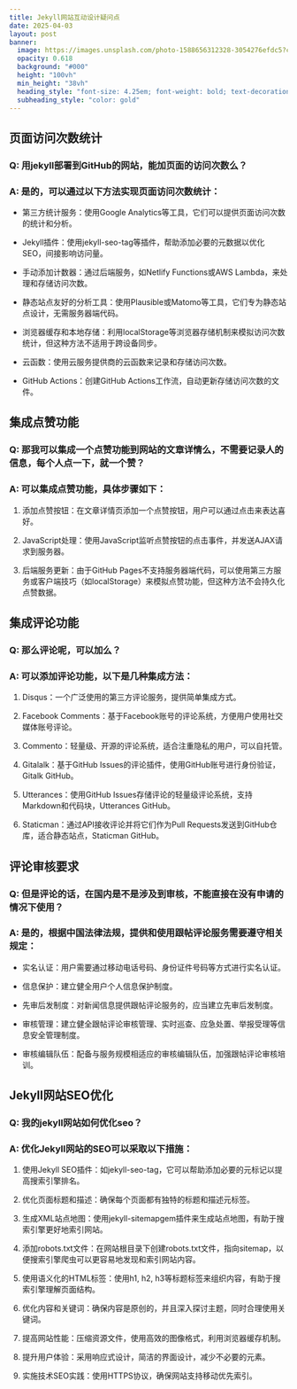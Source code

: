 ```yaml
---
title: Jekyll网站互动设计疑问点
date: 2025-04-03
layout: post
banner:
  image: https://images.unsplash.com/photo-1588656312328-3054276efdc5?crop=entropy&cs=tinysrgb&fit=max&fm=jpg&ixid=M3w2OTIwMzJ8MHwxfHJhbmRvbXx8fHx8fHx8fDE3NDM2NTQzMjd8&ixlib=rb-4.0.3&q=80&w=1080
  opacity: 0.618
  background: "#000"
  height: "100vh"
  min_height: "38vh"
  heading_style: "font-size: 4.25em; font-weight: bold; text-decoration: underline"
  subheading_style: "color: gold"
---
```


## 页面访问次数统计

### Q: 用jekyll部署到GitHub的网站，能加页面的访问次数么？

### A: 是的，可以通过以下方法实现页面访问次数统计：

- 第三方统计服务：使用Google Analytics等工具，它们可以提供页面访问次数的统计和分析。

- Jekyll插件：使用jekyll-seo-tag等插件，帮助添加必要的元数据以优化SEO，间接影响访问量。

- 手动添加计数器：通过后端服务，如Netlify Functions或AWS Lambda，来处理和存储访问次数。

- 静态站点友好的分析工具：使用Plausible或Matomo等工具，它们专为静态站点设计，无需服务器端代码。

- 浏览器缓存和本地存储：利用localStorage等浏览器存储机制来模拟访问次数统计，但这种方法不适用于跨设备同步。

- 云函数：使用云服务提供商的云函数来记录和存储访问次数。

- GitHub Actions：创建GitHub Actions工作流，自动更新存储访问次数的文件。

## 集成点赞功能

### Q: 那我可以集成一个点赞功能到网站的文章详情么，不需要记录人的信息，每个人点一下，就一个赞？

### A: 可以集成点赞功能，具体步骤如下：

1. 添加点赞按钮：在文章详情页添加一个点赞按钮，用户可以通过点击来表达喜好。

1. JavaScript处理：使用JavaScript监听点赞按钮的点击事件，并发送AJAX请求到服务器。

1. 后端服务更新：由于GitHub Pages不支持服务器端代码，可以使用第三方服务或客户端技巧（如localStorage）来模拟点赞功能，但这种方法不会持久化点赞数据。

## 集成评论功能

### Q: 那么评论呢，可以加么？

### A: 可以添加评论功能，以下是几种集成方法：

1. Disqus：一个广泛使用的第三方评论服务，提供简单集成方式。

1. Facebook Comments：基于Facebook账号的评论系统，方便用户使用社交媒体账号评论。

1. Commento：轻量级、开源的评论系统，适合注重隐私的用户，可以自托管。

1. Gitalalk：基于GitHub Issues的评论插件，使用GitHub账号进行身份验证，Gitalk GitHub。

1. Utterances：使用GitHub Issues存储评论的轻量级评论系统，支持Markdown和代码块，Utterances GitHub。

1. Staticman：通过API接收评论并将它们作为Pull Requests发送到GitHub仓库，适合静态站点，Staticman GitHub。

## 评论审核要求

### Q: 但是评论的话，在国内是不是涉及到审核，不能直接在没有申请的情况下使用？

### A: 是的，根据中国法律法规，提供和使用跟帖评论服务需要遵守相关规定：

- 实名认证：用户需要通过移动电话号码、身份证件号码等方式进行实名认证。

- 信息保护：建立健全用户个人信息保护制度。

- 先审后发制度：对新闻信息提供跟帖评论服务的，应当建立先审后发制度。

- 审核管理：建立健全跟帖评论审核管理、实时巡查、应急处置、举报受理等信息安全管理制度。

- 审核编辑队伍：配备与服务规模相适应的审核编辑队伍，加强跟帖评论审核培训。

## Jekyll网站SEO优化

### Q: 我的jekyll网站如何优化seo？

### A: 优化Jekyll网站的SEO可以采取以下措施：

1. 使用Jekyll SEO插件：如jekyll-seo-tag，它可以帮助添加必要的元标记以提高搜索引擎排名。

1. 优化页面标题和描述：确保每个页面都有独特的标题和描述元标签。

1. 生成XML站点地图：使用jekyll-sitemapgem插件来生成站点地图，有助于搜索引擎更好地索引网站。

1. 添加robots.txt文件：在网站根目录下创建robots.txt文件，指向sitemap，以便搜索引擎爬虫可以更容易地发现和索引网站内容。

1. 使用语义化的HTML标签：使用h1, h2, h3等标题标签来组织内容，有助于搜索引擎理解页面结构。

1. 优化内容和关键词：确保内容是原创的，并且深入探讨主题，同时合理使用关键词。

1. 提高网站性能：压缩资源文件，使用高效的图像格式，利用浏览器缓存机制。

1. 提升用户体验：采用响应式设计，简洁的界面设计，减少不必要的元素。

1. 实施技术SEO实践：使用HTTPS协议，确保网站支持移动优先索引。